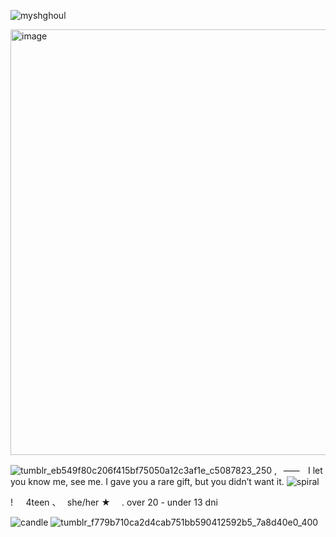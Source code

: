 <p align="left"> <img src="https://komarev.com/ghpvc/?username=myshghoul&label=%20Outlaws's&color=c80000&style=flat" alt="myshghoul" /> </p>



<img width="735" height="681" alt="image" src="https://github.com/user-attachments/assets/a70eb9f7-fe6a-498c-ba76-ce62ae9e5f18" />


![tumblr_eb549f80c206f415bf75050a12c3af1e_c5087823_250](https://github.com/user-attachments/assets/fbf26ddf-a724-495a-9351-c2a3b8b7cc3d)
,⠀⸺ㅤI let you know me, see me. I gave you a rare gift, but you didn’t want it.
![spiral](https://github.com/user-attachments/assets/2182b84d-fb33-40f6-b5f4-2c3eaec81928)

!⠀⠀4teen  、⠀she/her
★ ⠀ .  over 20 - under 13 dni 

  ![candle](https://github.com/user-attachments/assets/018b9232-56a8-4fc5-ab61-8d1efb9aa229)
  ![tumblr_f779b710ca2d4cab751bb590412592b5_7a8d40e0_400](https://github.com/user-attachments/assets/a3c7303a-d090-45fc-bcfb-576e0adb5758)
